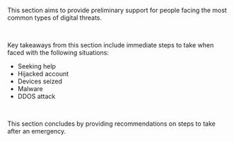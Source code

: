 This section aims to provide preliminary support for people facing the most common types of digital threats.

<br>

Key takeaways from this section include immediate steps to take when faced with the following situations:

- Seeking help 
- Hijacked account
- Devices seized
- Malware
- DDOS attack
<br> 

This section concludes by providing recommendations on steps to take after an emergency.
